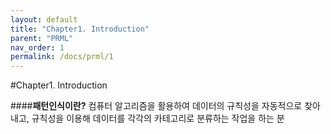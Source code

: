 ```yaml
---
layout: default
title: "Chapter1. Introduction"
parent: "PRML"
nav_order: 1
permalink: /docs/prml/1
---
```


#Chapter1. Introduction

####**패턴인식이란?**
컴퓨터 알고리즘을 활용하여 데이터의 규칙성을 자동적으로 찾아내고, 규칙성을 이용해 데이터를 각각의 카테고리로 분류하는 작업을 하는 분
